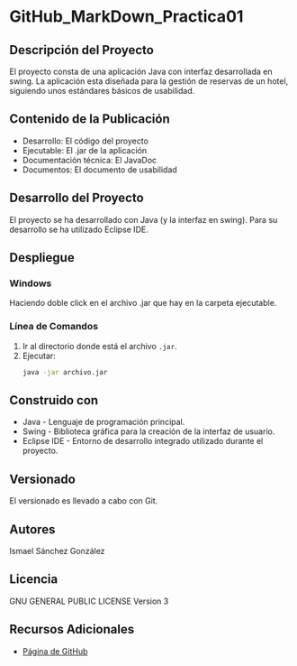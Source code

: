 # GitHub_MarkDown_Practica01
 
## Descripción del Proyecto
El proyecto consta de una aplicación Java con interfaz desarrollada en swing. La aplicación esta diseñada para la gestión de reservas de un hotel, siguiendo unos estándares básicos de usabilidad.
## Contenido de la Publicación
* Desarrollo: El código del proyecto
* Ejecutable: El .jar de la aplicación
* Documentación técnica: El JavaDoc
* Documentos: El documento de usabilidad 
## Desarrollo del Proyecto
El proyecto se ha desarrollado con Java (y la interfaz en swing). Para su desarrollo se ha utilizado Eclipse IDE.
## Despliegue
### Windows
Haciendo doble click en el archivo .jar que hay en la carpeta ejecutable.
### Línea de Comandos
1. Ir al directorio donde está el archivo `.jar`.
2. Ejecutar:
   ```bash
   java -jar archivo.jar
## Construido con
* Java - Lenguaje de programación principal.
* Swing - Biblioteca gráfica para la creación de la interfaz de usuario.
* Eclipse IDE - Entorno de desarrollo integrado utilizado durante el proyecto.
## Versionado
El versionado es llevado a cabo con Git.
## Autores
Ismael Sánchez González
## Licencia
GNU GENERAL PUBLIC LICENSE Version 3
## Recursos Adicionales

- [Página de GitHub](https://github.com/ISSG2004)